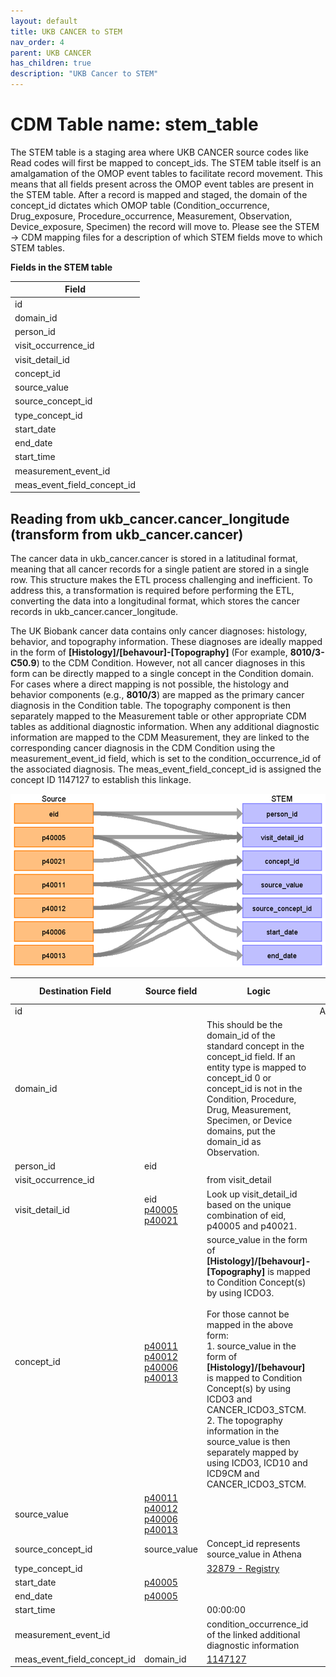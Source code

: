 ```yaml
---
layout: default
title: UKB CANCER to STEM
nav_order: 4
parent: UKB CANCER
has_children: true
description: "UKB Cancer to STEM"
---
```


# CDM Table name: stem_table

The STEM table is a staging area where UKB CANCER source codes like Read codes will first be mapped to concept_ids. The STEM table itself is an amalgamation of the OMOP event tables to facilitate record movement. This means that all fields present across the OMOP event tables are present in the STEM table. After a record is mapped and staged, the domain of the concept_id dictates which OMOP table (Condition_occurrence, Drug_exposure, Procedure_occurrence, Measurement, Observation, Device_exposure, Specimen) the record will move to. Please see the STEM -> CDM mapping files for a description of which STEM fields move to which STEM tables. 

**Fields in the STEM table**

| Field |
| --- |
| id | 
| domain_id |  
| person_id | 
| visit_occurrence_id | 
| visit_detail_id |
| concept_id | 
| source_value |
| source_concept_id |
| type_concept_id | 
| start_date |  
| end_date |  
| start_time | 
| measurement_event_id | 
| meas_event_field_concept_id | 

## Reading from ukb_cancer.cancer_longitude (transform from ukb_cancer.cancer)

The cancer data in ukb_cancer.cancer is stored in a latitudinal format, meaning that all cancer records for a single patient are stored in a single row. This structure makes the ETL process challenging and inefficient. To address this, a transformation is required before performing the ETL, converting the data into a longitudinal format, which stores the cancer records in ukb_cancer.cancer_longitude.

The UK Biobank cancer data contains only cancer diagnoses: histology, behavior, and topography information.
These diagnoses are ideally mapped in the form of ****[Histology]/[behavour]-[Topography]**** (For example, ****8010/3-C50.9****) to the CDM Condition.
However, not all cancer diagnoses in this form can be directly mapped to a single concept in the Condition domain. 
For cases where a direct mapping is not possible, the histology and behavior components (e.g., ****8010/3****) are mapped as the primary cancer diagnosis in the Condition table. The topography component is then separately mapped to the Measurement table or other appropriate CDM tables as additional diagnostic information.
When any additional diagnostic information are mapped to the CDM Measurement, they are linked to the corresponding cancer diagnosis in the CDM Condition using the measurement_event_id field, which is set to the condition_occurrence_id of the associated diagnosis. 
The meas_event_field_concept_id is assigned the concept ID 1147127 to establish this linkage.

![](images/ukb_cancer_to_stem.png)

| Destination Field | Source field | Logic | Comment field | 
| --- | --- | --- | --- |
| id | | | Autogenerate| 
| domain_id | | This should be the domain_id of the standard concept in the concept_id field. If an entity type is mapped to concept_id 0 or concept_id is not in the Condition, Procedure, Drug, Measurement, Specimen, or Device domains, put the domain_id as Observation. |
| person_id | eid |  |  | 
| visit_occurrence_id | | from visit_detail  |  | 
| visit_detail_id | eid<br>[p40005](https://biobank.ndph.ox.ac.uk/ukb/field.cgi?id=40005)<br>[p40021](https://biobank.ndph.ox.ac.uk/ukb/field.cgi?id=40021) | Look up visit_detail_id based on the unique combination of eid, p40005 and p40021.| |
| concept_id | [p40011](https://biobank.ndph.ox.ac.uk/ukb/field.cgi?id=40011)<br>[p40012](https://biobank.ndph.ox.ac.uk/ukb/field.cgi?id=40012)<br>[p40006](https://biobank.ndph.ox.ac.uk/ukb/field.cgi?id=40006)<br>[p40013](https://biobank.ndph.ox.ac.uk/ukb/field.cgi?id=40013) | source_value in the form of ****[Histology]/[behavour]-[Topography]**** is mapped to Condition Concept(s) by using ICDO3.<br><br>For those cannot be mapped in the above form:<br>1. source_value in the form of ****[Histology]/[behavour]**** is mapped to Condition Concept(s) by using ICDO3 and CANCER_ICDO3_STCM.<br>2. The topography information in the source_value is then separately mapped by using ICDO3, ICD10 and ICD9CM and CANCER_ICDO3_STCM. ||
| source_value | [p40011](https://biobank.ndph.ox.ac.uk/ukb/field.cgi?id=40011)<br>[p40012](https://biobank.ndph.ox.ac.uk/ukb/field.cgi?id=40012)<br>[p40006](https://biobank.ndph.ox.ac.uk/ukb/field.cgi?id=40006)<br>[p40013](https://biobank.ndph.ox.ac.uk/ukb/field.cgi?id=40013) | |
| source_concept_id | source_value | Concept_id represents source_value in Athena |
| type_concept_id | | [32879 - Registry](https://athena.ohdsi.org/search-terms/terms/32879) |
| start_date | [p40005](https://biobank.ndph.ox.ac.uk/ukb/field.cgi?id=40005) | |
| end_date | [p40005](https://biobank.ndph.ox.ac.uk/ukb/field.cgi?id=40005) | |
| start_time | | 00:00:00 |
| measurement_event_id | |  condition_occurrence_id of the linked additional diagnostic information | | 
| meas_event_field_concept_id | domain_id | [1147127](https://athena.ohdsi.org/search-terms/terms/1147127) | | 


